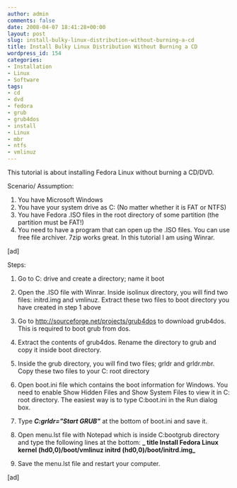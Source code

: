 ```yaml
---
author: admin
comments: false
date: 2008-04-07 18:41:28+00:00
layout: post
slug: install-bulky-linux-distribution-without-burning-a-cd
title: Install Bulky Linux Distribution Without Burning a CD
wordpress_id: 154
categories:
- Installation
- Linux
- Software
tags:
- cd
- dvd
- fedora
- grub
- grub4dos
- install
- Linux
- mbr
- ntfs
- vmlinuz
---
```


This tutorial is about installing Fedora Linux without burning a CD/DVD.





Scenario/ Assumption:
1) You have Microsoft Windows
2) You have your system drive as C: (No matter whether it is FAT or NTFS)
3) You have Fedora .ISO files in the root directory of some partition (the partition must be FAT!)
4) You need to have a program that can open up the .ISO files. You can use free file archiver. 7zip works great. In this tutorial I am using Winrar.
<!-- more -->
[ad]





Steps:






    
  1. Go to C: drive and create a directory; name it boot

    
  2. Open the .ISO file with Winrar. Inside isolinux directory, you will find two files: initrd.img and vmlinuz. Extract these two files to boot directory you have created in step 1 above

    
  3. Go to http://sourceforge.net/projects/grub4dos to download grub4dos. This is required to boot grub from dos.

    
  4. Extract the contents of grub4dos. Rename the directory to grub and copy it inside boot directory.

    
  5. Inside the grub directory, you will find two files; grldr and grldr.mbr. Copy these two files to your C: root directory

    
  6. Open boot.ini file which contains the boot information for Windows. You need to enable Show Hidden Files and Show System Files to view it in C: root directory. The easiest way is to type C:boot.ini in the Run dialog box.

    
  7. Type **_C:grldr="Start GRUB"_** at the bottom of boot.ini and save it.

    
  8. Open menu.lst file with Notepad which is inside C:bootgrub directory and type the following lines at the bottom:
**_ title Install Fedora Linux
kernel (hd0,0)/boot/vmlinuz
initrd (hd0,0)/boot/initrd.img_**

    
  9. Save the menu.lst file and restart your computer.





[ad]



